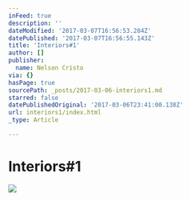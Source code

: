 ```yaml
---
inFeed: true
description: ''
dateModified: '2017-03-07T16:56:53.284Z'
datePublished: '2017-03-07T16:56:55.143Z'
title: 'Interiors#1'
author: []
publisher:
  name: Nelson Cristo
via: {}
hasPage: true
sourcePath: _posts/2017-03-06-interiors1.md
starred: false
datePublishedOriginal: '2017-03-06T23:41:00.138Z'
url: interiors1/index.html
_type: Article

---
```

# Interiors\#1
![](https://the-grid-user-content.s3-us-west-2.amazonaws.com/566a040e-19be-4676-b35d-917811886442.jpg)